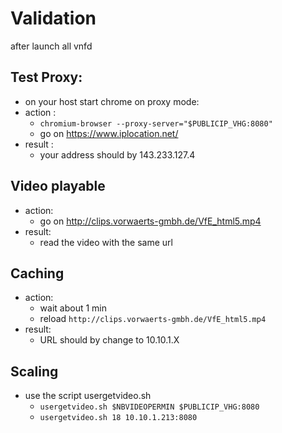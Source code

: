 # Validation

after launch all vnfd

## Test Proxy:

 - on your host start chrome on proxy mode:
 - action :
    - `chromium-browser --proxy-server="$PUBLICIP_VHG:8080"`
    - go on https://www.iplocation.net/ 
 - result : 
    - your address should by 143.233.127.4	

## Video playable

 - action: 
    - go on http://clips.vorwaerts-gmbh.de/VfE_html5.mp4
 - result:
    - read the video with the same url
 
## Caching 

 - action: 
    - wait about 1 min 
    - reload `http://clips.vorwaerts-gmbh.de/VfE_html5.mp4`
 - result:
    - URL should by change to 10.10.1.X
 
## Scaling

 - use the script usergetvideo.sh
    - `usergetvideo.sh $NBVIDEOPERMIN $PUBLICIP_VHG:8080`
    - `usergetvideo.sh 18 10.10.1.213:8080`